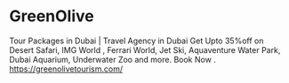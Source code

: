 # GreenOlive
Tour Packages in Dubai | Travel Agency in Dubai  Get Upto 35%off on Desert Safari, IMG World , Ferrari World, Jet Ski, Aquaventure Water Park, Dubai Aquarium, Underwater Zoo and more. Book Now . https://greenolivetourism.com/

